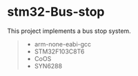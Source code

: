 # stm32-Bus-stop
This project implements a bus stop system.

> * arm-none-eabi-gcc
> * STM32F103C8T6
> * CoOS
> * SYN6288
